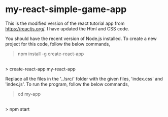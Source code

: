 # my-react-simple-game-app

This is the modified version of the react tutorial app from https://reactjs.org/. I have updated the Html and CSS code.

You should have the recent version of Node.js installed. To create a new project for this code, follow the below commands,

> npm install -g create-react-app
<br>
> create-react-app my-react-app

Replace all the files in the '../src/' folder with the given files, 'index.css' and 'index.js'. To run the program, follow the below commands,

> cd my-app
<br>
> npm start
